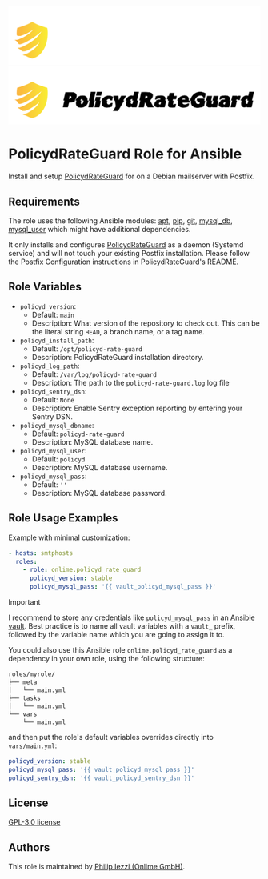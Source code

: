 ![PolicydRateGuard logo](./docs/logo-dark.png#gh-dark-mode-only)
![PolicydRateGuard logo](./docs/logo-light.png#gh-light-mode-only)

# PolicydRateGuard Role for Ansible

Install and setup [PolicydRateGuard](https://github.com/onlime/policyd-rate-guard) for on a Debian mailserver with Postfix.

## Requirements

The role uses the following Ansible modules: [apt](https://docs.ansible.com/ansible/latest/collections/ansible/builtin/apt_module.html), [pip](https://docs.ansible.com/ansible/latest/collections/ansible/builtin/pip_module.html), [git](https://docs.ansible.com/ansible/latest/collections/ansible/builtin/git_module.html), [mysql_db](https://docs.ansible.com/ansible/latest/collections/community/mysql/mysql_db_module.html), [mysql_user](https://docs.ansible.com/ansible/latest/collections/community/mysql/mysql_user_module.html) which might have additional dependencies.

It only installs and configures [PolicydRateGuard](https://github.com/onlime/policyd-rate-guard) as a daemon (Systemd service) and will not touch your existing Postfix installation. Please follow the Postfix Configuration instructions in PolicydRateGuard's README.

## Role Variables

* `policyd_version`:
  * Default: `main`
  * Description: What version of the repository to check out. This can be the literal string `HEAD`, a branch name, or a tag name.
* `policyd_install_path`:
  * Default: `/opt/policyd-rate-guard`
  * Description: PolicydRateGuard installation directory.
* `policyd_log_path`:
  * Default: `/var/log/policyd-rate-guard`
  * Description: The path to the `policyd-rate-guard.log` log file
* `policyd_sentry_dsn`:
  * Default: `None`
  * Description: Enable Sentry exception reporting by entering your Sentry DSN.
* `policyd_mysql_dbname`:
  * Default: `policyd-rate-guard`
  * Description: MySQL database name.
* `policyd_mysql_user`:
  * Default: `policyd`
  * Description: MySQL database username.
* `policyd_mysql_pass`:
  * Default: `''`
  * Description: MySQL database password.

## Role Usage Examples

Example with minimal customization:

```yaml
- hosts: smtphosts
  roles:
    - role: onlime.policyd_rate_guard
      policyd_version: stable
      policyd_mysql_pass: '{{ vault_policyd_mysql_pass }}'
```

> [!IMPORTANT]
> I recommend to store any credentials like `policyd_mysql_pass` in an [Ansible vault](https://docs.ansible.com/ansible/latest/vault_guide). Best practice is to name all vault variables with a `vault_` prefix, followed by the variable name which you are going to assign it to.

You could also use this Ansible role `onlime.policyd_rate_guard` as a dependency in your own role, using the following structure:

```
roles/myrole/
├── meta
│   └── main.yml
├── tasks
│   └── main.yml
└── vars
    └── main.yml
```

and then put the role's default variables overrides directly into `vars/main.yml`:

```yaml
policyd_version: stable
policyd_mysql_pass: '{{ vault_policyd_mysql_pass }}'
policyd_sentry_dsn: '{{ vault_policyd_sentry_dsn }}'
```

## License

[GPL-3.0 license](LICENSE)

## Authors

This role is maintained by  [Philip Iezzi (Onlime GmbH)](https://www.onlime.ch/).
